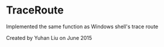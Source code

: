 # TraceRoute
Implemented the same function as Windows shell's trace route

Created by Yuhan Liu on June 2015
